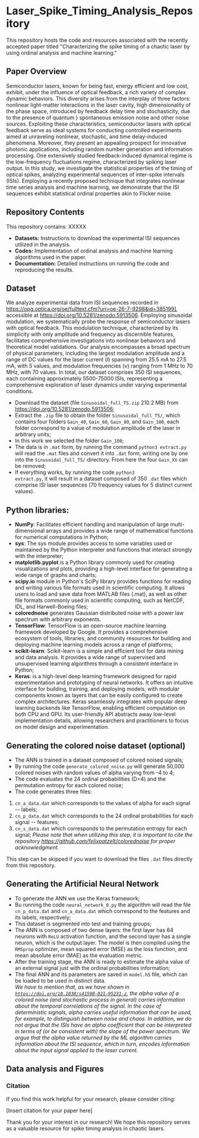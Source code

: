 # Laser_Spike_Timing_Analysis_Repository
 This repository hosts the code and resources associated with the recently accepted paper titled "Characterizing the spike timing of a chaotic laser by using ordinal analysis and machine learning."

## Paper Overview

Semiconductor lasers, known for being fast, energy efficient and low cost, exhibit, under the influence of optical feedback, a rich variety of complex dynamic behaviors. This diversity arises from the interplay of three factors: nonlinear light-matter interactions in the laser cavity, high dimensionality of the phase space, introduced by feedback delay time and stochasticity, due to the presence of quantum } spontaneous emission noise and other noise sources. Exploiting these characteristics, semiconductor lasers with optical feedback serve as ideal systems for conducting controlled experiments aimed at unraveling nonlinear, stochastic, and time delay-induced phenomena. Moreover, they present an appealing prospect for innovative photonic applications, including random number generation and information processing. One extensively studied feedback-induced dynamical regime is the low-frequency fluctuations regime, characterized by spiking laser output. In this study, we investigate the statistical properties of the timing of optical spikes, analyzing experimental sequences of inter-spike intervals (ISIs). Employing a recently proposed technique that integrates nonlinear time series analysis and machine learning, we demonstrate that the ISI sequences exhibit statistical ordinal properties akin to Flicker noise.

## Repository Contents

This repository contains: XXXXX

- **Datasets:** Instructions to download the experimental ISI sequences utilized in the analysis.
- **Codes:** Implementation of ordinal analysis and machine learning algorithms used in the paper.
- **Documentation:** Detailed instructions on running the code and reproducing the results.

## Dataset

We analyze experimental data from ISI sequences recorded in https://opg.optica.org/oe/fulltext.cfm?uri=oe-26-7-9298&id=385199], accessible at https://doi.org/10.5281/zenodo.5913506. Employing sinusoidal modulation, we systematically probe the response of semiconductor lasers with optical feedback. This modulation technique, characterized by its simplicity with only amplitude and frequency as discernible features, facilitates comprehensive investigations into nonlinear behaviors and theoretical model validations. Our analysis encompasses a broad spectrum of physical parameters, including the largest modulation amplitude and a range of DC values for the laser current ($I$) spanning from 25.5 mA to 27.5 mA, with 5 values, and modulation frequencies ($\nu$) ranging from 1 MHz to 70 MHz, with 70 values. In total, our dataset comprises 350 ISI sequences, each containing approximately 5500-75000 ISIs, representing a comprehensive exploration of laser dynamics under varying experimental conditions.
- Download the dataset (file <code>Sinusoidal_full_TS.zip</code> 210.2 MB) from https://doi.org/10.5281/zenodo.5913506;
- Extract the <code>.zip</code> file to obtain the folder <code>Sinusoidal_full_TS/</code>, which contains four folders <code>Gain_40</code>, <code>Gain_60</code>, <code>Gain_80</code>, and <code>Gain_100</code>, each folder correspond to a value of modulation amplitude of the laser in arbitrary units;
- In this work we selected the folder <code>Gain_100</code>;
- The data is in <code>.mat</code> form, by running the command <code>python3 extract.py</code> will read the <code>.mat</code> files and convert it into <code>.dat</code> form, writing one by one into the <code>Sinusoidal_full_TS/</code> directory. From here the four <code>Gain_XX</code> can be removed;
- If everything works, by running the code <code>python3 extract.py</code>, it will result in a dataset composed of 350 <code>.dat</code> files which comprise ISI laser sequences (70 frequency values for 5 distinct current values).

## Python libraries:

- **NumPy**: Facilitates efficient handling and manipulation of large multi-dimensional arrays and provides a wide range of mathematical functions for numerical computations in Python;
- **sys**: The sys module provides access to some variables used or maintained by the Python interpreter and functions that interact strongly with the interpreter;
- **matplotlib.pyplot** is a Python library commonly used for creating visualizations and plots, providing a high-level interface for generating a wide range of graphs and charts;
- **scipy.io** module in Python's SciPy library provides functions for reading and writing various file formats used in scientific computing. It allows users to load and save data from MATLAB files (.mat), as well as other file formats commonly used in scientific computing, such as NetCDF, IDL, and Harwell-Boeing files;
- **colorednoise** generates Gaussian distributed noise with a power law spectrum with arbitrary exponents.
- **TensorFlow**: TensorFlow is an open-source machine learning framework developed by Google. It provides a comprehensive ecosystem of tools, libraries, and community resources for building and deploying machine learning models across a range of platforms;
- **scikit-learn**: Scikit-learn is a simple and efficient tool for data mining and data analysis. It provides a wide range of supervised and unsupervised learning algorithms through a consistent interface in Python;
- **Keras**: is a high-level deep learning framework designed for rapid experimentation and prototyping of neural networks. It offers an intuitive interface for building, training, and deploying models, with modular components known as layers that can be easily configured to create complex architectures. Keras seamlessly integrates with popular deep learning backends like TensorFlow, enabling efficient computation on both CPU and GPU. Its user-friendly API abstracts away low-level implementation details, allowing researchers and practitioners to focus on model design and experimentation.

## Generating the colored noise dataset (optional)
- The ANN is trained in a dataset composed of colored noised signals;
- By running the code <code>generate_colored_noise.py</code> will generate 50,000 colored noises with random values of alpha varying from -4 to 4;
- The code evaluates the 24 ordinal probabilities (D=4) and the permutation entropy for each colored noise;
- The code generates three files:
1. <code>cn_a_data.dat</code> which corresponds to the values of alpha for each signal -- labels;
2. <code>cn_p_data.dat</code> which corresponds to the 24 ordinal probabilities for each signal -- features;
3. <code>cn_s_data.dat</code> which corresponds to the permutation entropy for each signal;
*Please note that when utilizing this step, it is important to cite the repository https://github.com/felixpatzelt/colorednoise for proper acknowledgment.*

This step can be skipped if you want to download the files <code>.dat</code> files directly from this repository.

## Generating the Artificial Neural Network
- To generate the ANN we use the Keras framework;
- Bu running the code <code>neural_network_0.py</code> the algorithm will read the file <code>cn_p_data.dat</code> and <code>cn_a_data.dat</code> which correspond to the features and its labels, respectively;
- This dataset is segmented into test and training groups; 
- The ANN is composed of two dense layers: the first layer has 64 neurons with <code>ReLU</code> activation function, and the second layer has a single neuron, which is the output layer. The model is then compiled using the <code>RMSprop</code> optimizer, mean squared error (MSE) as the loss function, and mean absolute error (MAE) as the evaluation metric.
- After the training stage, the ANN is ready to estimate the alpha value of an external signal just with the ordinal probabilities information;
- The final ANN and its parameters are saved in <code>model.h5</code> file, which can be loaded to be used in distinct data.</br>
*We have to mention that, as we have shown in <code>https://doi.org/10.1038/s41598-021-95231-z</code>, the alpha value of a colored noise (and stochastic process in general) carries information about the temporal correlations of the signal. In the case of deterministic signals, alpha carries useful information that can be used, for example, to distinguish between noise and chaos. In addition, we do not argue that the ISIs have an alpha coefficient that can be interpreted in terms of (or be consistent with) the slope of the power spectrum. We argue that the alpha value returned by the ML algorithm carries information about the ISI sequence, which in turn, encodes information about the input signal applied to the laser current.*

## Data analysis and Figures


### Citation

If you find this work helpful for your research, please consider citing:

\[Insert citation for your paper here\]

Thank you for your interest in our research! We hope this repository serves as a valuable resource for spike timing analysis in chaotic lasers.
